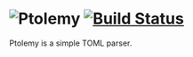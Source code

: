 ![Ptolemy](https://raw.github.com/natansh/ptolemy/master/ptolemy.jpg)
[![Build Status](https://travis-ci.org/natansh/ptolemy.png?branch=master)](https://travis-ci.org/natansh/ptolemy)
=======

Ptolemy is a simple TOML parser.
